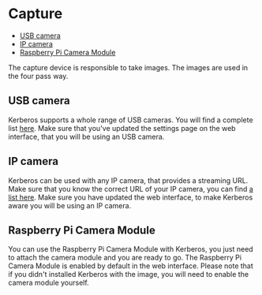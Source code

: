 # Capture

* [USB camera](#usb-camera)
* [IP camera](#ip-camera)
* [Raspberry Pi Camera Module](#raspberry-pi-camera-module)

The capture device is responsible to take images. The images are used in the four pass way.

<a name="usb-camera"></a>
## USB camera

Kerberos supports a whole range of USB cameras. You will find a complete list [here](https://web.archive.org/web/20120815172655/http://opencv.willowgarage.com/wiki/Welcome/OS/). Make sure that you've updated the settings page on the web interface, that you will be using an USB camera.

<a name="ip-camera"></a>
## IP camera

Kerberos can be used with any IP camera, that provides a streaming URL. Make sure that you know the correct URL of your IP camera, you can find [a list here](http://www.ispyconnect.com/sources.aspx). Make sure you have updated the web interface, to make Kerberos aware you will be using an IP camera.

<a name="raspberry-pi-camera-module"></a>
## Raspberry Pi Camera Module

You can use the Raspberry Pi Camera Module with Kerberos, you just need to attach the camera module and you are ready to go. The Raspberry Pi Camera Module is enabled by default in the web interface. Please note that if you didn't installed Kerberos with the image, you will need to enable the camera module yourself.